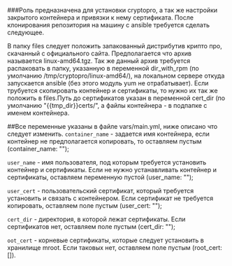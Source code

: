 ###Роль предназначена для установки cryptopro, а так же настройки закрытого контейнера и привязки к нему сертификата.
После клонирования репозитория на машину с ansible требуется сделать следующее.

В папку files следует положить запакованный дистрибутив крипто про, скачанный с официального сайта. Предполагается что архив называется linux-amd64.tgz. 
Так же данный архив требуется распаковать в папку, указанную в переменной dir_with_rpm (по умолчанию /tmp/cryptopro/linux-amd64/), на локальном сервере откуда запускается ansible (без этого модуль yum не отрабатывает).
Если трубуется скопировать контейнер и сертификаты, то нужно их так же положить в files.Путь до сертификатов указан в переменной cert_dir (по умолчанию "{{tmp_dir}}certs/", а файлы контейнера - в подпапке с именем контейнера.

##Все переменные указаны в файле vars/main.yml, ниже описано что следует изменить.
```container_name``` -  задается имя контейнера, если контейнер не предполагается копировать, то оставляем пустым (container_name: "");

```user_name``` - имя пользователя, под которым требуется установить контейнер и сертификаты. Если не нужно устанавливать контейнер и сертификаты, оставляем переменную пустой (user_name: "");

```user_cert``` - пользовательский сертификат, который требуется установить и связать с контейнером. Если сертификат не требуется копировать, оставляем поле пустым (user_cert: "");

```cert_dir``` - директория, в которой лежат сертификаты. Если сертификатов нет, оставляем поле пустым (cert_dir: "");

```oot_cert``` - корневые сертификаты, которые следует установить в хранилище mroot. Если таковых нет, оставляем поле пустым (root_cert: []).
